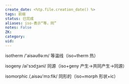 ```yaml
---
create_date: <%tp.file.creation_date() %>
tags: 前缀
status: 已完成 
aliases: iso-表示“等，同”
notes: False
ZK: 
category: 
uid: 
---
```


isotherm /'aisəuθə:m/ 等温线（iso+therm 热）

isogeny /ai'sɔdʒəni/ 同源（iso+geny 产生→共同产生→同源）

isomorphic /,aisəu'mɔ:fik/ 同形的（iso+morph 形状+ic）